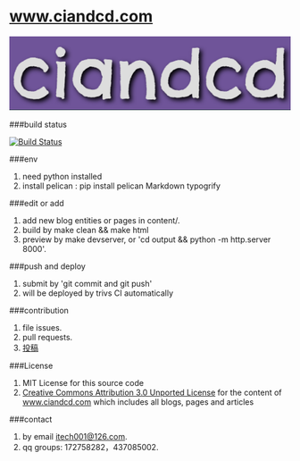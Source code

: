 # www.ciandcd.com

![logo](ciandcd.png)  

###build status

[![Build Status](https://travis-ci.org/ciandcd/ciandcd-web.svg?branch=master)](https://travis-ci.org/ciandcd/ciandcd-web/)

###env
1. need python installed
1. install pelican : pip install pelican Markdown typogrify

###edit or add
1. add new blog entities or pages in content/.
1. build by make clean && make html
1. preview by make devserver, or 'cd output && python -m http.server 8000'.

###push and deploy
1. submit by 'git commit and git push'
1. will be deployed by trivs CI automatically

###contribution
1. file issues.
1. pull requests.
1. [投稿](about.md)

###License
1. MIT License for this source code
1. [Creative Commons Attribution 3.0 Unported License](http://creativecommons.org/licenses/by/3.0/) for the content of www.ciandcd.com which includes all blogs, pages and articles

###contact
1. by email itech001@126.com.  
1. qq groups: 172758282，437085002.  

